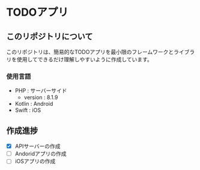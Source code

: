# TODOアプリ

## このリポジトリについて

このリポジトリは、簡易的なTODOアプリを最小限のフレームワークとライブラリを使用してできるだけ理解しやすいように作成しています。

### 使用言語

- PHP : サーバーサイド
  - version : 8.1.9
- Kotlin : Android
- Swift : iOS

## 作成進捗

- [x] APIサーバーの作成
- [ ] Andoridアプリの作成
- [ ] iOSアプリの作成
